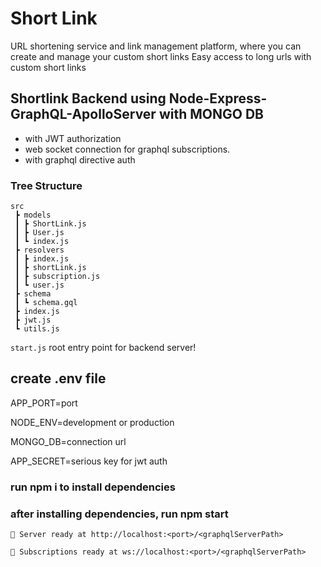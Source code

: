 # Short Link

  URL shortening service and link management platform, where you can create
  and manage your custom short links Easy access to long urls with custom
  short links 
  
## Shortlink Backend using Node-Express-GraphQL-ApolloServer with MONGO DB  

-   with JWT authorization
-   web socket connection for graphql subscriptions.
-   with graphql directive auth

### Tree Structure

    src
     ┣ models
     ┃ ┣ ShortLink.js
     ┃ ┣ User.js
     ┃ ┗ index.js
     ┣ resolvers
     ┃ ┣ index.js
     ┃ ┣ shortLink.js
     ┃ ┣ subscription.js
     ┃ ┗ user.js
     ┣ schema
     ┃ ┗ schema.gql
     ┣ index.js
     ┣ jwt.js
     ┗ utils.js

`start.js` root entry point for backend server!

## create .env file

APP_PORT=port

NODE_ENV=development or production

MONGO_DB=connection url

APP_SECRET=serious key for jwt auth

### run npm i to install dependencies

### after installing dependencies, run npm start

`🚀 Server ready at http://localhost:<port>/<graphqlServerPath>`

`🚀 Subscriptions ready at ws://localhost:<port>/<graphqlServerPath>`
